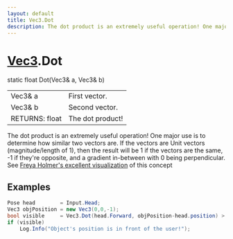 ```yaml
---
layout: default
title: Vec3.Dot
description: The dot product is an extremely useful operation! One major use is to determine how similar two vectors are. If the vectors are Unit vectors (magnitude/length of 1), then the result will be 1 if the vectors are the same, -1 if they're opposite, and a gradient in-between with 0 being perpendicular. See [Freya Holmer's excellent visualization](https.//twitter.com/FreyaHolmer/status/1200807790580768768) of this concept
---
```

# [Vec3]({{site.url}}/Pages/Reference/Vec3.html).Dot

<div class='signature' markdown='1'>
static float Dot(Vec3& a, Vec3& b)
</div>

|  |  |
|--|--|
|Vec3& a|First vector.|
|Vec3& b|Second vector.|
|RETURNS: float|The dot product!|

The dot product is an extremely useful operation! One major use is to determine
how similar two vectors are. If the vectors are Unit vectors (magnitude/length of 1), then
the result will be 1 if the vectors are the same, -1 if they're opposite, and a gradient
in-between with 0 being perpendicular. See [Freya Holmer's excellent visualization](https://twitter.com/FreyaHolmer/status/1200807790580768768)
of this concept




## Examples

```csharp
Pose head        = Input.Head;
Vec3 objPosition = new Vec3(0,0,-1);
bool visible     = Vec3.Dot(head.Forward, objPosition-head.position) > 0;
if (visible)
    Log.Info("Object's position is in front of the user!");
```

